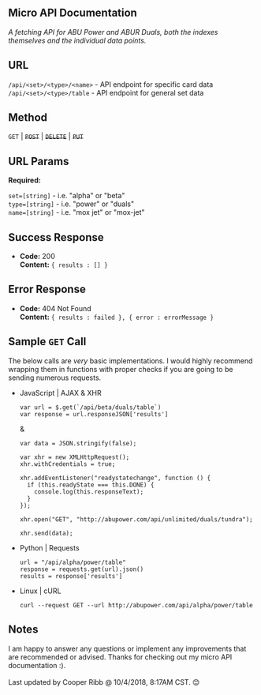 ## Micro API Documentation
  _A fetching API for ABU Power and ABUR Duals, both the indexes themselves and the individual data points._

## URL

  `/api/<set>/<type>/<name>` - API endpoint for specific card data <br>
  `/api/<set>/<type>/table` -  API endpoint for general set data

## Method
  
  `GET` | ~~`POST`~~ | ~~`DELETE`~~ | ~~`PUT`~~
  
## URL Params

   **Required:**
 
   `set=[string]` - i.e. "alpha" or "beta" <br>
   `type=[string]` - i.e. "power" or "duals" <br>
   `name=[string]` - i.e. "mox jet" or "mox-jet"

   <!-- **Optional:**
 
   `photo_id=[alphanumeric]` -->

<!-- ## Data Params

  <_If making a post request, what should the body payload look like? URL Params rules apply here too._> -->

## Success Response
  
  * **Code:** 200 <br />
    **Content:** `{ results : [] }`
 
## Error Response

  <!-- <_Most endpoints will have many ways they can fail. From unauthorized access, to wrongful parameters etc. All of those should be listed here. It might seem repetitive, but it helps prevent assumptions from being made where they should be._> -->

  * **Code:** 404 Not Found <br />
    **Content:** `{ results : failed }, { error : errorMessage }`


## Sample `GET` Call

  The below calls are _very_ basic implementations. I would highly recommend wrapping them in functions with proper checks if you are going to be sending numerous requests.

  - JavaScript | AJAX & XHR
    ```
    var url = $.get(`/api/beta/duals/table`)
    var response = url.responseJSON['results']
    ```
    &
    ```
    var data = JSON.stringify(false);

    var xhr = new XMLHttpRequest();
    xhr.withCredentials = true;

    xhr.addEventListener("readystatechange", function () {
      if (this.readyState === this.DONE) {
        console.log(this.responseText);
      }
    });

    xhr.open("GET", "http://abupower.com/api/unlimited/duals/tundra");

    xhr.send(data);
    ```
  - Python | Requests
    ```
    url = "/api/alpha/power/table"
    response = requests.get(url).json()
    results = response['results']
    ```
  - Linux | cURL
    ```
    curl --request GET --url http://abupower.com/api/alpha/power/table
    ```

## Notes

  I am happy to answer any questions or implement any improvements that are recommended or advised. Thanks for checking out my micro API documentation :). 
  <br><br>Last updated by Cooper Ribb @ 10/4/2018, 8:17AM CST. :blush:
